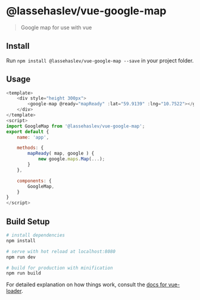 # @lassehaslev/vue-google-map

> Google map for use with vue

## Install

Run ```npm install @lassehaslev/vue-google-map --save``` in your project folder.

## Usage

```js
<template>
    <div style="height 300px">
        <google-map @ready="mapReady" :lat="59.9139" :lng="10.7522"></google-map>
    </div>
</template>
<script>
import GoogleMap from '@lassehaslev/vue-google-map';
export default {
    name: 'app',

    methods: {
        mapReady( map, google ) {
            new google.maps.Map(...);
        }
    },

    components: {
        GoogleMap,
    }
}
</script>
```


## Build Setup

``` bash
# install dependencies
npm install

# serve with hot reload at localhost:8080
npm run dev

# build for production with minification
npm run build
```

For detailed explanation on how things work, consult the [docs for vue-loader](http://vuejs.github.io/vue-loader).
